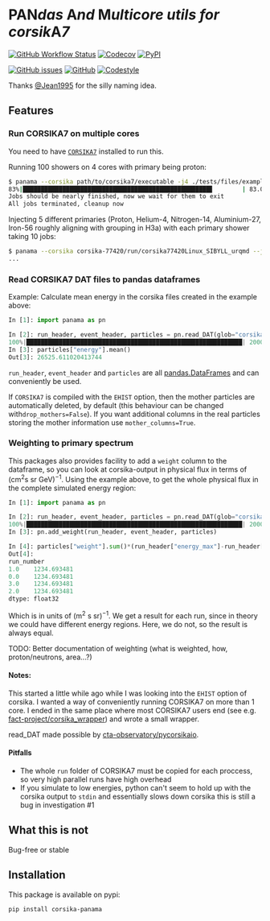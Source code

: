 PAN*das* A*nd* M*ulticore utils for corsik*A*7*
===
[![GitHub Workflow Status](https://img.shields.io/github/actions/workflow/status/The-Ludwig/PANAMA/ci.yml?style=for-the-badge)](https://github.com/The-Ludwig/PANAMA/actions/workflows/ci.yml)
[![Codecov](https://img.shields.io/codecov/c/github/The-Ludwig/PANAMA?label=test%20coverage&style=for-the-badge)](https://app.codecov.io/gh/The-Ludwig/PANAMA)
[![PyPI](https://img.shields.io/pypi/v/corsika-panama?style=for-the-badge)](https://pypi.org/project/corsika-panama/)

[![GitHub issues](https://img.shields.io/github/issues-raw/The-Ludwig/PANAMA?style=for-the-badge)](https://github.com/The-Ludwig/PANAMA/issues)
[![GitHub](https://img.shields.io/github/license/The-Ludwig/PANAMA?style=for-the-badge)](https://github.com/The-Ludwig/PANAMA/blob/main/LICENSE)
[![Codestyle](https://img.shields.io/badge/codesyle-Black-black.svg?style=for-the-badge)](https://github.com/psf/black)

Thanks [@Jean1995](https://github.com/Jean1995) for the silly naming idea.

## Features

### Run CORSIKA7 on multiple cores
You need to have [`CORSIKA7`](https://www.iap.kit.edu/corsika/79.php) installed to run this.

Running 100 showers on 4 cores with primary being proton:
```sh
$ panama --corsika path/to/corsika7/executable -j4 ./tests/files/example_corsika.template
83%|████████████████████████████████████████████████████▋        | 83.0/100 [00:13<00:02, 6.36shower/s]
Jobs should be nearly finished, now we wait for them to exit
All jobs terminated, cleanup now
```

Injecting 5 different primaries (Proton, Helium-4, Nitrogen-14, Aluminium-27, Iron-56 roughly aligning with grouping in H3a) with each primary shower taking 10 jobs:
```sh
$ panama --corsika corsika-77420/run/corsika77420Linux_SIBYLL_urqmd --jobs 10 --primary "{2212: 10_000, 1000020040: 5000, 1000070140: 500, 1000130270: 500,1000260560: 500}" ./tests/files/example_corsika.template
...
```

### Read CORSIKA7 DAT files to pandas dataframes
Example: Calculate mean energy in the corsika files created in the example above:
```python
In [1]: import panama as pn

In [2]: run_header, event_header, particles = pn.read_DAT(glob="corsika_output/DAT*")
100%|████████████████████████████████████████████████████████████| 2000/2000.0 [00:00<00:00, 10127.45it/s]
In [3]: particles["energy"].mean()
Out[3]: 26525.611020413744
```

`run_header`, `event_header` and `particles` are all [pandas.DataFrames](https://pandas.pydata.org/docs/reference/api/pandas.DataFrame.html) and can conveniently be used.

If `CORSIKA7` is compiled with the `EHIST` option, then the mother particles are automatically deleted, by default (this behaviour can be changed with`drop_mothers=False`).
If you want additional columns in the real particles storing the mother information use `mother_columns=True`.

### Weighting to primary spectrum
This packages also provides facility to add a `weight` column to the dataframe, so you can look at corsika-output
in physical flux in terms of $(\mathrm{cm^2} \mathrm{s}\ \mathrm{sr}\ \mathrm{GeV})^{-1}$.
Using the example above, to get the whole physical flux in the complete simulated energy region:
```python
In [1]: import panama as pn

In [2]: run_header, event_header, particles = pn.read_DAT(glob="corsika_output/DAT*")
100%|████████████████████████████████████████████████████████████| 2000/2000.0 [00:00<00:00, 10127.45it/s]
In [3]: pn.add_weight(run_header, event_header, particles)

In [4]: particles["weight"].sum()*(run_header["energy_max"]-run_header["energy_min"])
Out[4]:
run_number
1.0    1234.693481
0.0    1234.693481
3.0    1234.693481
2.0    1234.693481
dtype: float32

```
Which is in units of $(\mathrm{m^2}\ \mathrm{s}\ \mathrm{sr})^{-1}$. We get a result for each run, since
in theory we could have different energy regions. Here, we do not, so the result is always equal.

TODO: Better documentation of weighting (what is weighted, how, proton/neutrons, area...?)

#### Notes:
This started a little while ago while I was looking into the `EHIST` option
of corsika.
I wanted a way of conveniently running CORSIKA7 on more than 1 core.
I ended in the same place where most CORSIKA7 users end (see e.g. [fact-project/corsika_wrapper](https://github.com/fact-project/corsika_wrapper))
and wrote a small wrapper.

read_DAT made possible by [cta-observatory/pycorsikaio](https://github.com/cta-observatory/pycorsikaio).

#### Pitfalls
- The whole `run` folder of CORSIKA7 must be copied for each proccess, so very high parallel runs have high overhead
- If you simulate to low energies, python can't seem to hold up with the corsika output to `stdin` and essentially slows down corsika this is still a bug in investigation #1

## What this is not
Bug-free or stable

## Installation
This package is available on pypi:
```
pip install corsika-panama
```
